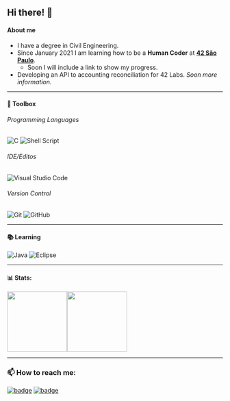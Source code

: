 ## Hi there! 👋

#### About me

- I have a degree in Civil Engineering.
- Since January 2021 I am learning how to be a **Human Coder** at [**42 São Paulo**](https://www.42sp.org.br/).
  - Soon I will include a link to show my progress.
- Developing an API to accounting reconciliation for 42 Labs. *Soon more information.*

---

#### :wrench: Toolbox

###### Programming Languages
![C](https://img.shields.io/badge/c-%2300599C.svg?style=for-the-badge&logo=c&logoColor=white) ![Shell Script](https://img.shields.io/badge/shell_script-%23121011.svg?style=for-the-badge&logo=gnu-bash&logoColor=white)

###### IDE/Editos
![Visual Studio Code](https://img.shields.io/badge/Visual%20Studio%20Code-0078d7.svg?style=for-the-badge&logo=visual-studio-code&logoColor=white)

###### Version Control
![Git](https://img.shields.io/badge/git-%23F05033.svg?style=for-the-badge&logo=git&logoColor=white) ![GitHub](https://img.shields.io/badge/github-%23121011.svg?style=for-the-badge&logo=github&logoColor=white)


---

#### :books: Learning

![Java](https://img.shields.io/badge/java-%23ED8B00.svg?style=for-the-badge&logo=java&logoColor=white) ![Eclipse](https://img.shields.io/badge/Eclipse-FE7A16.svg?style=for-the-badge&logo=Eclipse&logoColor=white)

---

#### :bar_chart: Stats:
<div style="display: flex;" align="center">
  <img height="140em" src="https://github-readme-stats.vercel.app/api?username=aalcara&count_private=true&show_icons=true&hide=issues&hide_border=true&theme=gotham" />
  <img height="140em" src="https://github-readme-stats.vercel.app/api/top-langs/?username=aalcara&langs_count=15&layout=compact&hide=roff,perl&theme=gotham&hide_border=true" />
</div>

---

### 📫 How to reach me:

[![badge](https://img.shields.io/badge/LinkedIn-0077B5?style=for-the-badge&logo=linkedin&logoColor=white)](https://www.linkedin.com/in/anderson-alcar%C3%A1-alvarenga-8406a4178/) [![badge](https://img.shields.io/badge/Microsoft_Outlook-0078D4?style=for-the-badge&logo=microsoft-outlook&logoColor=white)](mailto:ander_alvarega@hotmail.com) 
<!--
**aalcara/aalcara** is a ✨ _special_ ✨ repository because its `README.md` (this file) appears on your GitHub profile.

Here are some ideas to get you started:

- 🔭 I’m currently working on ...
- 🌱 I’m currently learning ...
- 👯 I’m looking to collaborate on ...
- 🤔 I’m looking for help with ...
- 💬 Ask me about ...
- 📫 How to reach me: ...
- 😄 Pronouns: ...
- ⚡ Fun fact: ...
-->
